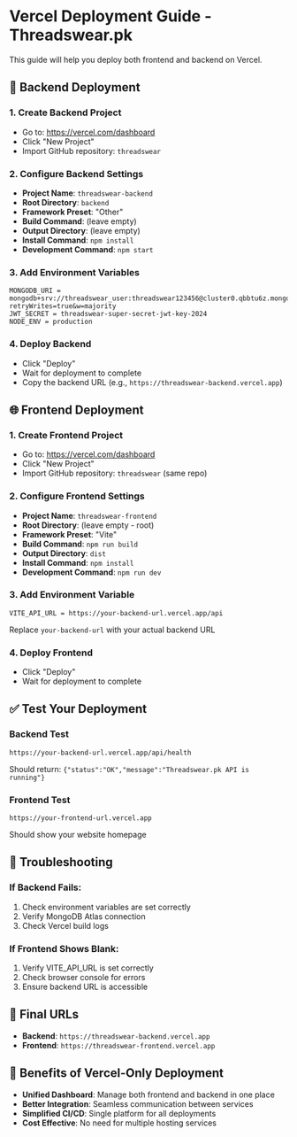 # Vercel Deployment Guide - Threadswear.pk

This guide will help you deploy both frontend and backend on Vercel.

## 🚀 Backend Deployment

### 1. Create Backend Project
- Go to: https://vercel.com/dashboard
- Click "New Project"
- Import GitHub repository: `threadswear`

### 2. Configure Backend Settings
- **Project Name**: `threadswear-backend`
- **Root Directory**: `backend`
- **Framework Preset**: "Other"
- **Build Command**: (leave empty)
- **Output Directory**: (leave empty)
- **Install Command**: `npm install`
- **Development Command**: `npm start`

### 3. Add Environment Variables
```
MONGODB_URI = mongodb+srv://threadswear_user:threadswear123456@cluster0.qbbtu6z.mongodb.net/threadswear_db?retryWrites=true&w=majority
JWT_SECRET = threadswear-super-secret-jwt-key-2024
NODE_ENV = production
```

### 4. Deploy Backend
- Click "Deploy"
- Wait for deployment to complete
- Copy the backend URL (e.g., `https://threadswear-backend.vercel.app`)

## 🌐 Frontend Deployment

### 1. Create Frontend Project
- Go to: https://vercel.com/dashboard
- Click "New Project"
- Import GitHub repository: `threadswear` (same repo)

### 2. Configure Frontend Settings
- **Project Name**: `threadswear-frontend`
- **Root Directory**: (leave empty - root)
- **Framework Preset**: "Vite"
- **Build Command**: `npm run build`
- **Output Directory**: `dist`
- **Install Command**: `npm install`
- **Development Command**: `npm run dev`

### 3. Add Environment Variable
```
VITE_API_URL = https://your-backend-url.vercel.app/api
```
Replace `your-backend-url` with your actual backend URL

### 4. Deploy Frontend
- Click "Deploy"
- Wait for deployment to complete

## ✅ Test Your Deployment

### Backend Test
```
https://your-backend-url.vercel.app/api/health
```
Should return: `{"status":"OK","message":"Threadswear.pk API is running"}`

### Frontend Test
```
https://your-frontend-url.vercel.app
```
Should show your website homepage

## 🔧 Troubleshooting

### If Backend Fails:
1. Check environment variables are set correctly
2. Verify MongoDB Atlas connection
3. Check Vercel build logs

### If Frontend Shows Blank:
1. Verify VITE_API_URL is set correctly
2. Check browser console for errors
3. Ensure backend URL is accessible

## 📱 Final URLs
- **Backend**: `https://threadswear-backend.vercel.app`
- **Frontend**: `https://threadswear-frontend.vercel.app`

## 🎯 Benefits of Vercel-Only Deployment
- **Unified Dashboard**: Manage both frontend and backend in one place
- **Better Integration**: Seamless communication between services
- **Simplified CI/CD**: Single platform for all deployments
- **Cost Effective**: No need for multiple hosting services 